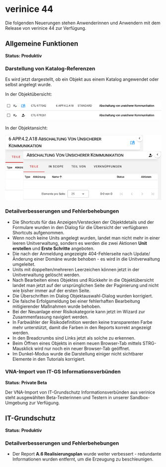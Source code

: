<!-- © 2025 The Project Contributors - see AUTHORS.txt -->
# verinice 44

Die folgenden Neuerungen stehen Anwenderinnen und Anwendern mit dem Release von verinice 44 zur Verfügung.

## Allgemeine Funktionen

**Status: Produktiv**

### Darstellung von Katalog-Referenzen

Es wird jetzt dargestellt, ob ein Objekt aus einem Katalog angewendet oder selbst angelegt wurde.

In der Objektübersicht:

![Katalog-Referenzen in Objektübersicht](/assets/release-notes/verinice-44-catalog-references-list.de.png)

In der Objektansicht:

![Katalog-Referenzen in Objektansicht](/assets/release-notes/verinice-44-catalog-references-details.de.png)

### Detailverbesserungen und Fehlerbehebungen

- Die Shortcuts für das Anzeigen/Verstecken der Objektdetails und der Formulare wurden in den Dialog für die Übersicht der verfügbaren Shortcuts aufgenommen.
- Wenn noch keine Units angelegt wurden, landet man nicht mehr in einer leeren Unitverwaltung, sondern es werden die zwei Aktionen **Unit erstellen** und **Erste Schritte** angeboten.
- Die nach der Anmeldung angezeigte 404-Fehlerseite nach Update/Änderung einer Domäne wurde behoben - es wird in die Unitverwaltung umgeleitet.
- Units mit doppelten/mehreren Leerzeichen können jetzt in der Unitverwaltung gelöscht werden.
- Nach Bearbeiten eines Objektes und Rückkehr in die Objektübersicht landet man jetzt auf der ursprünglichen Seite der Paginierung und nicht wie bisher immer auf der ersten Seite.
- Die Überschriften im Dialog Objektauswahl-Dialog wurden korrigiert.
- Die falsche Erfolgsmeldung bei einer fehlerhaften Bearbeitung mitigierender Maßnahmen wurde behoben.
- Bei der Neuanlage einer Risikokategorie kann jetzt im Wizard zur Zusammenfassung navigiert werden.
- In Farbwähler der Risikodefinition werden keine transparenten Farbe mehr unterstützt, damit die Farben in den Reports korrekt angezeigt werden.
- In den Breadcrumbs sind Links jetzt als solche zu erkennen.
- Beim Öffnen eines Objekts in einem neuen Browser-Tab mittels STRG-Mausklick wird nur noch ein neuer Browser-Tab geöffnet.
- Im Dunkel-Modus wurde die Darstellung einiger nicht sichtbarer Elemente in den Tutorials korrigiert.

### VNA-Import von IT-GS Informationsverbünden

**Status: Private Beta**

Der VNA-Import von IT-Grundschutz Informationsverbünden aus verinice steht ausgewählten Beta-Testerinnen und Testern in unserer Sandbox-Umgebung zur Verfügung.

## IT-Grundschutz

**Status: Produktiv**

### Detailverbesserungen und Fehlerbehebungen

- Der Report **A.6 Realisierungsplan** wurde weiter verbessert - redundante Informationen wurden entfernt, um die Erzeugung zu beschleunigen.
